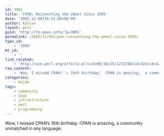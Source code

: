 ```yaml
---
id: 3091
title: 'CPAN: Reinventing the wheel since 1995'
date: '2005-11-06T16:51:00+00:00'
author: Kellan
layout: post
guid: 'http://lm.quxx.info/?p=3091'
permalink: /2005/11/06/cpan-reinventing-the-wheel-since-1995/
typo_id:
    - '3089'
mt_id:
    - ''
link_related:
    - 'http://use.perl.org/article.pl?sid=05/10/25/127229&tid=32&tid=42'
raw_content:
    - 'Wow, I missed CPAN\''s 10th birthday.  CPAN is amazing,  a community unmatched in any language.'
categories:
    - Aside
tags:
    - community
    - cpan
    - infrastructure
    - perl
    - programming
---
```


Wow, I missed CPAN’s 10th birthday. CPAN is amazing, a community unmatched in any language.